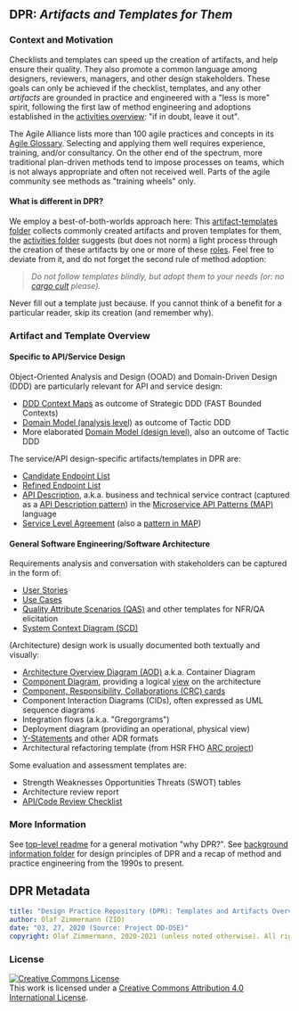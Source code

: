 
## DPR: *Artifacts and Templates for Them*

### Context and Motivation 

Checklists and templates can speed up the creation of artifacts, and help ensure their quality. They also promote a common language among designers, reviewers, managers, and other design stakeholders. These goals can only be achieved if the checklist, templates, and any other *artifacts* are grounded in practice and engineered with a "less is more" spirit, following the first law of method engineering and adoptions established in the [activities overview](../activities): "if in doubt, leave it out".

The Agile Alliance lists more than 100 agile practices and concepts in its [Agile Glossary](https://www.agilealliance.org/agile101/agile-glossary/). Selecting and applying them well requires experience, training, and/or consultancy. On the other end of the spectrum, more traditional plan-driven methods tend to impose processes on teams, which is not always appropriate and often not received well. Parts of the agile community <!--, for instance [Clean Agile](https://www.pearson.com/us/higher-education/program/Martin-Clean-Agile-Back-to-Basics/PGM2604771.html),--> see methods as "training wheels" only.

#### What is different in DPR? 
We employ a best-of-both-worlds approach here: This [artifact-templates folder](.) collects commonly created artifacts and proven templates for them, the [activities folder](../activities) suggests (but does not norm) a light process through the creation of these artifacts by one or more of these [roles](../roles). Feel free to deviate from it, and do not forget the second rule of method adoption: 

> *Do not follow templates blindly, but adopt them to your needs (or: no [cargo cult](https://en.wikipedia.org/wiki/Cargo_cult) please).*

Never fill out a template just because. If you cannot think of a benefit for a particular reader, skip its creation (and remember why).


### Artifact and Template Overview

<!-- TODO (v2) add simple miro diagram (with hyperlinks!) or table here -->

#### Specific to API/Service Design

Object-Oriented Analysis and Design (OOAD) and Domain-Driven Design (DDD) are particularly relevant for API and service design: 

* [DDD Context Maps](DPR-StrategicDDDContextMap.md) as outcome of Strategic DDD (FAST Bounded Contexts)
* [Domain Model (analysis level)](DPR-DomainModel.md) as outcome of Tactic DDD <!-- CE: 3x URI -->
* More elaborated [Domain Model (design level)](DPR-DomainModel.md), also an outcome of Tactic DDD

The service/API design-specific artifacts/templates in DPR are: 

* [Candidate Endpoint List](SDPR-CandidateEndpointList.md) 
* [Refined Endpoint List](SDPR-RefinedEndpointList.md)
* [API Description](SDPR-APIDescription.md), a.k.a. business and technical service contract (captured as a [API Description pattern](https://microservice-api-patterns.org/patterns/foundation/APIDescription)) in the [Microservice API Patterns (MAP)](https://microservice-api-patterns.org/) language 
* [Service Level Agreement](SDPR-ServiceLevelAgreement.md) (also a [pattern in MAP](https://microservice-api-patterns.org/patterns/quality/qualityManagementAndGovernance/ServiceLevelAgreement))

#### General Software Engineering/Software Architecture

Requirements analysis and conversation with stakeholders can be captured in the form of: 
<!-- to be described with the help of the template:-->

* [User Stories](DPR-UserStory.md)
* [Use Cases](DPR-UseCase.md)
* [Quality Attribute Scenarios (QAS)](futureWork/DPR-QualityAttributeScenario.md) and other templates for NFR/QA elicitation <!-- quality stories, Sophisten, PLANGUAGE -->
* [System Context Diagram (SCD)](futureWork/DPR-SystemContextDiagram.md)

(Architecture) design work is usually documented both textually and visually:

* [Architecture Overview Diagram (AOD)](futureWork/DPR-ArchitectureOverviewDiagram.md) a.k.a. Container Diagram
* [Component Diagram](futureWork/DPR-ComponentDiagram.md), providing a logical [view](https://www.ibm.com/developerworks/rational/library/08/0108_cooks-cripps-spaas/index.html) on the architecture <!-- The four views in C4 actually map to SCD, AOD/OML0, CML0, CML1) -->
* [Component, Responsibility, Collaborations (CRC) cards](DPR-CRCCard.md)
* Component Interaction Diagrams (CIDs), often expressed as UML sequence diagrams
* Integration flows (a.k.a. "Gregorgrams")
* Deployment diagram (providing an operational, physical view)
* [Y-Statements](DPR-ArchitecturalDecisionRecordYForm.md) and other ADR formats
* Architectural refactoring template (from HSR FHO [ARC project](https://ifs.hsr.ch/Architectural-Refactoring-for.12044.0.html?&L=4))

Some evaluation and assessment templates are:

* Strength Weaknesses Opportunities Threats (SWOT) tables
* Architecture review report
* [API/Code Review Checklist](futureWork/SDPR-APIReviewChecklist.md)


### More Information

See [top-level readme](../README.md) for a general motivation "why DPR?". See [background information folder](../background-information) for design principles of DPR and a recap of method and practice engineering from the 1990s to present.


## DPR Metadata

```yaml
title: "Design Practice Repository (DPR): Templates and Artifacts Overview"
author: Olaf Zimmermann (ZIO)
date: "03, 27, 2020 (Source: Project DD-DSE)"
copyright: Olaf Zimmermann, 2020-2021 (unless noted otherwise). All rights reserved.
```

### License

<a rel="license" href="http://creativecommons.org/licenses/by/4.0/"><img alt="Creative Commons License" style="border-width:0" src="https://i.creativecommons.org/l/by/4.0/88x31.png" /></a><br />This work is licensed under a <a rel="license" href="http://creativecommons.org/licenses/by/4.0/">Creative Commons Attribution 4.0 International License</a>.
